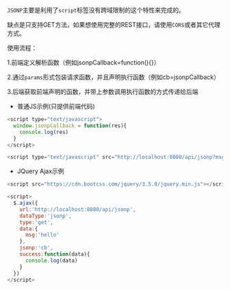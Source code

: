 `JSONP`主要是利用了`script`标签没有跨域限制的这个特性来完成的。

缺点是只支持GET方法，如果想使用完整的REST接口，请使用`CORS`或者其它代理方式。

使用流程：

1.前端定义解析函数（例如jsonpCallback=function(){}）

2.通过`params`形式包装请求函数，并且声明执行函数（例如cb=jsonpCallback）

3.后端获取前端声明的函数，并带上参数调用执行函数的方式传递给后端

- 普通JS示例(只提供前端代码)

```javascript
<script type="text/javascript">
  window.jsonpCallback = function(res){
    console.log(res)
  }
</script>

<script type="text/javascript" src="http://localhost:8080/api/jsonp?msg=hello&cb=jsonpCallback"></script>
```

- JQuery Ajax示例

```javascript
<script src="https://cdn.bootcss.com/jquery/3.5.0/jquery.min.js"></script>

<script>
  $.ajax({
    url:'http://localhost:8080/api/jsonp',
    dataType:'jsonp',
    type:'get',
    data:{
      msg:'hello'
    },
    jsonp:'cb',
    success:function(data){
      console.log(data)
    }
  })
</script>
```

